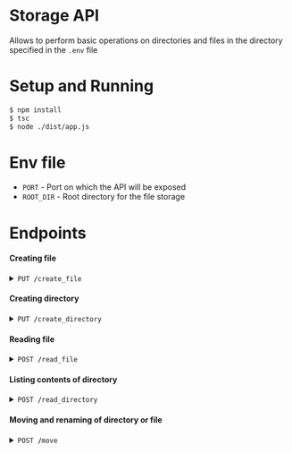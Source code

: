 Storage API
===

Allows to perform basic operations on directories and files in the directory specified in the `.env` file

Setup and Running 
===

```bash
$ npm install
$ tsc
$ node ./dist/app.js
```

Env file
===
- `PORT` - Port on which the API will be exposed
- `ROOT_DIR` - Root directory for the file storage

Endpoints
===

#### Creating file
<details>
 <summary><code>PUT <b>/</b>create_file</code></summary>

##### Body Parameters

> | name      |  type     | data type | description                     |
> |-----------|-----------|-----------|---------------------------------|
> | path      |  required | string    | new file path                   |
> | encoding  |  required | string    | encoding of content             |
> | content   |  required | string    | content of the file             |

###### Note
`encoding` has to be one of:
- `ascii`
- `utf8`
- `utf-8`
- `utf16le`
- `utf-16le`
- `ucs2`
- `ucs-2`
- `base64`
- `base64url`
- `latin1`
- `binary`
- `hex`

##### Responses

> | http code | reason                                                                                |
> |-----------|---------------------------------------------------------------------------------------|
> | `200`     | File created successfully                                                             | 
> | `400`     | One or more parameters missing                                                        |
> | `403`     | Trying to create file in `/admin` (sub)directory without role header set to `admin`   |
> | `404`     | Directory doesn't exist                                                               | 
> | `409`     | File already exists                                                                   | 

##### Example cURL creating `/abc/file.txt` file with `Hello world!` text

> ```javascript
>  curl -X PUT -H "Content-Type: application/json" localhost:3000/create_file -d "{\"path\":\"/abc/file.txt\",\"encoding\":\"utf8\",\"content\":\"Hello world!\"}"
> ```

</details>

#### Creating directory
<details>
 <summary><code>PUT <b>/</b>create_directory</code></summary>

##### Body Parameters

> | name      |  type     | data type | description                     |
> |-----------|-----------|-----------|---------------------------------|
> | path      |  required | string    | new directory path              |

##### Responses

> | http code | reason                                                                                    |
> |-----------|-------------------------------------------------------------------------------------------|
> | `200`     | Directory created successfully                                                            | 
> | `400`     | path parameter missing                                                                    |
> | `403`     | Trying to create directory in `/admin` (sub)directory without role header set to `admin`  |
> | `409`     | Directory already exists                                                                  | 

##### Example cURL creating `/abc/file.txt` file with `Hello world!` text

> ```javascript
>  curl -X PUT -H "Content-Type: application/json" localhost:3000/create_directory -d "{\"path\":\"/abc/qwe\"}"
> ```

</details>

#### Reading file
<details>
 <summary><code>POST <b>/</b>read_file</code></summary>

##### Body Parameters

> | name      |  type     | data type | description                     |
> |-----------|-----------|-----------|---------------------------------|
> | path      | required  | string    | relative path to the file       |

##### Responses

> | http code | reason                                                                      |
> |-----------|-----------------------------------------------------------------------------|
> | `200`     | File read sucessfully                                                       | 
> | `400`     | Path parameter is missing                                                   |
> | `403`     | Trying to access file in `/admin` folder without role header set to `admin` |
> | `404`     | File doesn't exists                                                         | 

##### Example cURL reading `file.txt` located in root directory

> ```javascript
>  curl -X POST -H "Content-Type: application/json" localhost:3000/read_file -d "{\"path\":\"file.txt\"}"
> ```

##### Example cURL reading `file.txt` located in directory `/abc/qwe`

> ```javascript
>  curl -X POST -H "Content-Type: application/json" localhost:3000/read_file -d "{\"path\":\"/abc/qwe/file.txt\"}"
> ```

</details>

#### Listing contents of directory
<details>
 <summary><code>POST <b>/</b>read_directory</code></summary>

##### Body Parameters

> | name      |  type     | data type | description                     |
> |-----------|-----------|-----------|---------------------------------|
> | path      |  required | string    | relative path to the file       |

##### Responses

> | http code | reason                                                                      |
> |-----------|-----------------------------------------------------------------------------|
> | `200`     | Directory read sucessfully                                                  | 
> | `400`     | Path parameter is missing                                                   |
> | `403`     | Trying to read directory `/admin` without role header set to `admin`        |
> | `404`     | Directory doesn't exists                                                    | 

##### Example cURL reading root directory content

> ```javascript
>  curl -X POST -H "Content-Type: application/json" localhost:3000/read_directory -d "{\"path\":\"/\"}"
> ```

##### Example cURL reading content of `/abc/qwe` directory

> ```javascript
>  curl -X POST -H "Content-Type: application/json" localhost:3000/read_directory -d "{\"path\":\"/abc/qwe\"}"
> ```

</details>

#### Moving and renaming of directory or file
<details>
 <summary><code>POST <b>/</b>move</code></summary>

##### Body Parameters

> | name      |  type     | data type | description                     |
> |-----------|-----------|-----------|---------------------------------|
> | fromPath  |  required | string    | file/directory to rename        |
> | toPath    |  required | string    | new name of the file/directory  |

##### Responses

> | http code | reason                                                                                |
> |-----------|---------------------------------------------------------------------------------------|
> | `200`     | File/directory renamed successfully                                                   | 
> | `400`     | fromPath and/or toPath parameter is missing                                           |
> | `403`     | Trying to rename directory `/admin` or its content without role header set to `admin` |
> | `404`     | File/directory specified in fromPath parameter doesn't                                | 
> | `409`     | File/directory specified in toPath parameter already exists                           | 

##### Example cURL renaming folder `/abc/qwe` to `/abc/ewq`

> ```javascript
>  curl -X POST -H "Content-Type: application/json" localhost:3000/move -d "{\"fromPath\":\"/abc/qwe\",\"toPath\":\"/abc/ewq\"}"
> ```

##### Example cURL moving file `/abc/qwe/file.txt` to `/file.txt`

> ```javascript
>  curl -X POST -H "Content-Type: application/json" localhost:3000/move -d "{\"fromPath\":\"/abc/qwe/file.txt\",\"toPath\":\"/file.txt\"}"
> ```

</details>
